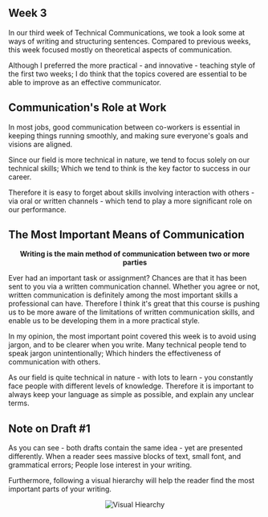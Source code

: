 ## Week 3

In our third week of Technical Communications, we took a look some at ways of writing and structuring sentences. Compared to previous weeks, this week focused mostly on theoretical aspects of communication.

Although I preferred the more practical - and innovative - teaching style of the first two weeks; I do think that the topics covered are essential to be able to improve as an effective communicator. 


## Communication's Role at Work

In most jobs, good communication between co-workers is essential in keeping things running smoothly, and making sure everyone's goals and visions are aligned.

Since our field is more technical in nature, we tend to focus solely on our technical skills; Which we tend to think is the key factor to success in our career.

Therefore it is easy to forget about skills involving interaction with others - via oral or written channels - which tend to play a more significant role on our performance.


## The Most Important Means of Communication

<center>
<b>Writing is the main method of communication between two or more parties</b>
</center>

Ever had an important task or assignment? Chances are that it has been sent to you via a written communication channel. Whether you agree or not, written communication is definitely among the most important skills a professional can have. Therefore I think it's great that this course is pushing us to be more aware of the limitations of written communication skills, and enable us to be developing them in a more practical style.

In my opinion, the most important point covered this week is to avoid using jargon, and to be clearer when you write. Many technical people tend to speak jargon unintentionally; Which hinders the effectiveness of communication with others.

As our field is quite technical in nature - with lots to learn - you constantly face people with different levels of knowledge.  Therefore it is important to always keep your language as simple as possible, and explain any unclear terms.

## Note on Draft #1

As you can see - both drafts contain the same idea - yet are presented differently. When a reader sees massive blocks of text, small font, and grammatical errors; People lose interest in your writing.

Furthermore, following a visual hierarchy will help the reader find the most important parts of your writing.

<center>

![Visual Hiearchy](https://i.imgur.com/21SUFAG.jpg)

</center>